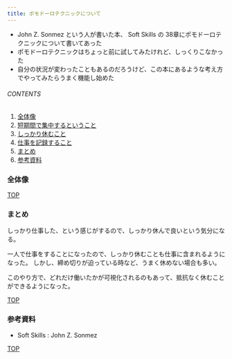 ```yaml
---
title: ポモドーロテクニックについて
---
```

<a id="top"></a>

- John Z. Sonmez という人が書いた本、 Soft Skills の 38章にポモドーロテクニックについて書いてあった
- ポモドーロテクニックはちょっと前に試してみたけれど、しっくりこなかった
- 自分の状況が変わったこともあるのだろうけど、この本にあるような考え方でやってみたらうまく機能し始めた

###### CONTENTS

1. [全体像](#overall)
1. [短期間で集中するということ](#short-period)
1. [しっかり休むこと](#have-a-break)
1. [仕事を記録すること](#record-works)
1. [まとめ](#postscript)
1. [参考資料](#reference)

<a id="overall"></a>
### 全体像


[TOP](#top)
<a id="postscript"></a>
### まとめ

しっかり仕事した、という感じがするので、しっかり休んで良いという気分になる。

一人で仕事をすることになったので、しっかり休むことも仕事に含まれるようになった。
しかし、締め切りが迫っている時など、うまく休めない場合も多い。

このやり方で、どれだけ働いたかが可視化されるのもあって、抵抗なく休むことができるようになった。


[TOP](#top)
<a id="reference"></a>
### 参考資料

- Soft Skills : John Z. Sonmez


[TOP](#top)
